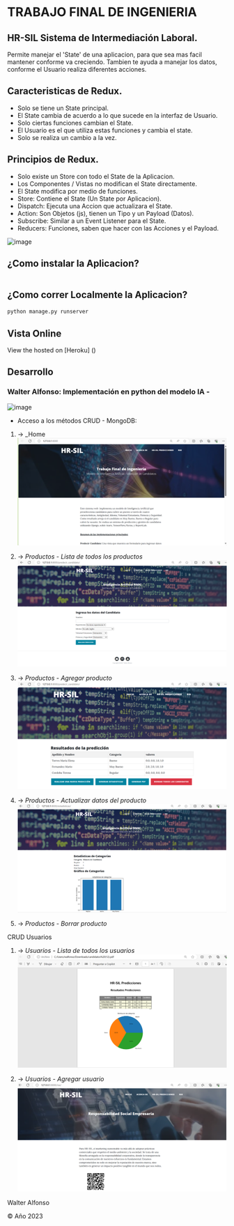 # TRABAJO FINAL DE INGENIERIA

## HR-SIL Sistema de Intermediación Laboral.

Permite manejar el 'State' de una aplicacion, para que sea mas facil mantener conforme va creciendo.
Tambien te ayuda a manejar los datos, conforme el Usuario realiza diferentes acciones.

## Caracteristicas de Redux.

- Solo se tiene un State principal.
- El State cambia de acuerdo a lo que sucede en la interfaz de Usuario.
- Solo ciertas funciones cambian el State.
- El Usuario es el que utiliza estas funciones y cambia el state.
- Solo se realiza un cambio a la vez.

## Principios de Redux.

- Solo existe un Store con todo el State de la Aplicacion.
- Los Componentes / Vistas no modifican el State directamente.
- El State modifica por medio de funciones.
- Store: Contiene el State (Un State por Aplicacion).
- Dispatch: Ejecuta una Accion que actualizara el State.
- Action: Son Objetos (js), tienen un Tipo y un Payload (Datos).
- Subscribe: Similar a un Event Listener para el State.
- Reducers: Funciones, saben que hacer con las Acciones y el Payload.

![image](https://user-images.githubusercontent.com/24545141/140233398-09735dd7-71aa-4cc0-926b-3710d0b59045.png)

## ¿Como instalar la Aplicacion?

```sh


```

## ¿Como correr Localmente la Aplicacion?

```sh
python manage.py runserver
```

## Vista Online

View the hosted on [Heroku] ()

## Desarrollo

### Walter Alfonso: Implementación en python del modelo IA -

![image](https://github.com/walfonso/TFI/assets/8229684/2b4e784b-4387-4b62-86a4-8d0953961b06)

- Acceso a los métodos CRUD - MongoDB:

1. -> \_Home
   ![Home](https://raw.githubusercontent.com/walfonso/TFI/master/selecpers/assets/home.png)

2. -> _Productos - Lista de todos los productos_
   ![List Products](https://raw.githubusercontent.com/walfonso/TFI/master/selecpers/assets/predic.png)

3. -> _Productos - Agregar producto_
   ![Add Product](https://raw.githubusercontent.com/walfonso/TFI/master/selecpers/assets/dashboard.png)

4. -> _Productos - Actualizar datos del producto_
   ![Edit Product](https://raw.githubusercontent.com/walfonso/TFI/master/selecpers/assets/estadisticas.png)

5. -> _Productos - Borrar producto_

CRUD Usuarios

1. -> _Usuarios - Lista de todos los usuarios_
   ![List Products](https://raw.githubusercontent.com/walfonso/TFI/master/selecpers/assets/genpdf.png)

2. -> _Usuarios - Agregar usuario_
   ![Add Product](https://raw.githubusercontent.com/walfonso/TFI/master/selecpers/assets/rse.png)

Walter Alfonso

© Año 2023
